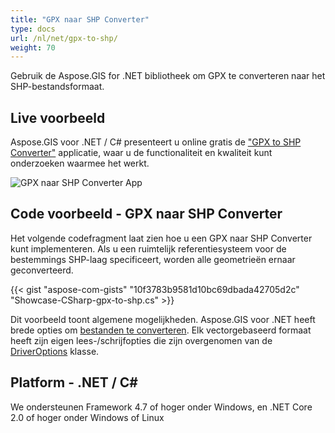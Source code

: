 ```yaml
---
title: "GPX naar SHP Converter"
type: docs
url: /nl/net/gpx-to-shp/
weight: 70
---
```


Gebruik de Aspose.GIS for .NET bibliotheek om GPX te converteren naar het SHP-bestandsformaat.

## **Live voorbeeld**

Aspose.GIS voor .NET / C# presenteert u online gratis de ["GPX to SHP Converter"](https://products.aspose.app/gis/conversion/gpx-to-shp) applicatie, waar u de functionaliteit en kwaliteit kunt onderzoeken waarmee het werkt.

![GPX naar SHP Converter App](conversion.png)

## **Code voorbeeld - GPX naar SHP Converter**

Het volgende codefragment laat zien hoe u een GPX naar SHP Converter kunt implementeren. Als u een ruimtelijk referentiesysteem voor de bestemmings SHP-laag specificeert, worden alle geometrieën ernaar geconverteerd. 

{{< gist "aspose-com-gists" "10f3783b9581d10bc69dbada42705d2c" "Showcase-CSharp-gpx-to-shp.cs" >}}

Dit voorbeeld toont algemene mogelijkheden. Aspose.GIS voor .NET heeft brede opties om [bestanden te converteren](https://docs.aspose.com/gis/net/vector-layers/). Elk vectorgebaseerd formaat heeft zijn eigen lees-/schrijfopties die zijn overgenomen van de [DriverOptions](https://reference.aspose.com/gis/net/aspose.gis/driveroptions) klasse.

## **Platform - .NET / C#**

We ondersteunen Framework 4.7 of hoger onder Windows, en .NET Core 2.0 of hoger onder Windows of Linux
